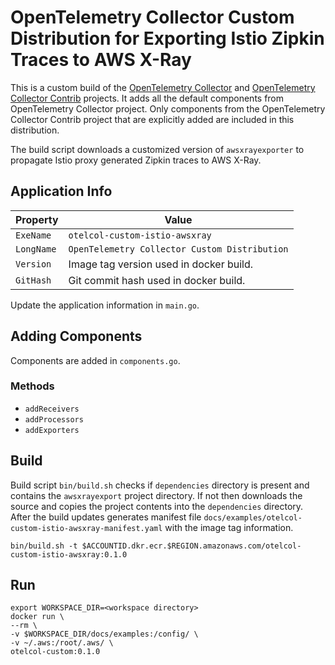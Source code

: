 # OpenTelemetry Collector Custom Distribution for Exporting Istio Zipkin Traces to AWS X-Ray

This is a custom build of the [OpenTelemetry Collector](https://github.com/open-telemetry/opentelemetry-collector) and [OpenTelemetry Collector Contrib](https://github.com/open-telemetry/opentelemetry-collector-contrib) projects. It adds all the default components from OpenTelemetry Collector project. Only components from the OpenTelemetry Collector Contrib project that are explicitly added are included in this distribution.

The build script downloads a customized version of `awsxrayexporter` to propagate Istio proxy generated Zipkin traces to AWS X-Ray.

## Application Info

| Property | Value |
|----------|-------|
| `ExeName` | `otelcol-custom-istio-awsxray` |
| `LongName` | `OpenTelemetry Collector Custom Distribution` |
| `Version` | Image tag version used in docker build. |
| `GitHash` | Git commit hash used in docker build. |

Update the application information in `main.go`.

## Adding Components

Components are added in `components.go`.

### Methods

 * `addReceivers`
 * `addProcessors`
 * `addExporters`

## Build

Build script `bin/build.sh` checks if `dependencies` directory is present and contains the `awsxrayexport` project directory. If not then downloads the source and copies the project contents into the `dependencies` directory. After the build updates generates manifest file `docs/examples/otelcol-custom-istio-awsxray-manifest.yaml` with the image tag information.

```shell
bin/build.sh -t $ACCOUNTID.dkr.ecr.$REGION.amazonaws.com/otelcol-custom-istio-awsxray:0.1.0
```

## Run

```shell
export WORKSPACE_DIR=<workspace directory>
docker run \
--rm \
-v $WORKSPACE_DIR/docs/examples:/config/ \
-v ~/.aws:/root/.aws/ \
otelcol-custom:0.1.0
```